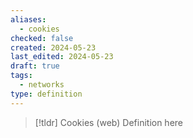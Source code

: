 ```yaml
---
aliases:
  - cookies
checked: false
created: 2024-05-23
last_edited: 2024-05-23
draft: true
tags:
  - networks
type: definition
---
```

>[!tldr] Cookies (web)
>Definition here

